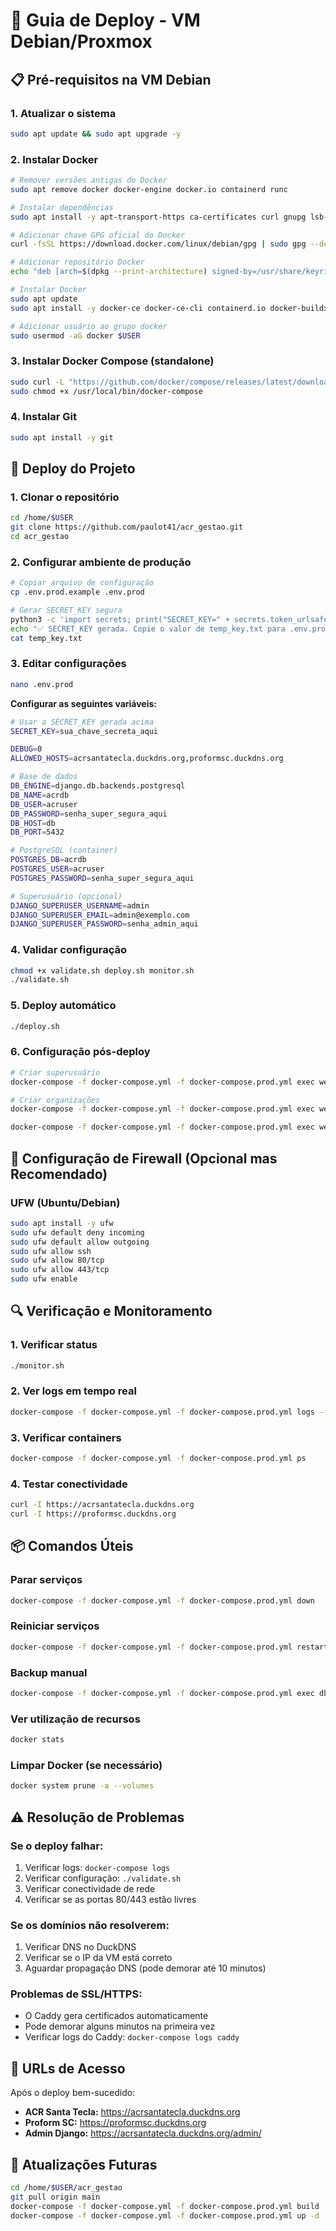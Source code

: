 # 🚀 Guia de Deploy - VM Debian/Proxmox

## 📋 Pré-requisitos na VM Debian

### 1. Atualizar o sistema
```bash
sudo apt update && sudo apt upgrade -y
```

### 2. Instalar Docker
```bash
# Remover versões antigas do Docker
sudo apt remove docker docker-engine docker.io containerd runc

# Instalar dependências
sudo apt install -y apt-transport-https ca-certificates curl gnupg lsb-release

# Adicionar chave GPG oficial do Docker
curl -fsSL https://download.docker.com/linux/debian/gpg | sudo gpg --dearmor -o /usr/share/keyrings/docker-archive-keyring.gpg

# Adicionar repositório Docker
echo "deb [arch=$(dpkg --print-architecture) signed-by=/usr/share/keyrings/docker-archive-keyring.gpg] https://download.docker.com/linux/debian $(lsb_release -cs) stable" | sudo tee /etc/apt/sources.list.d/docker.list > /dev/null

# Instalar Docker
sudo apt update
sudo apt install -y docker-ce docker-ce-cli containerd.io docker-buildx-plugin docker-compose-plugin

# Adicionar usuário ao grupo docker
sudo usermod -aG docker $USER
```

### 3. Instalar Docker Compose (standalone)
```bash
sudo curl -L "https://github.com/docker/compose/releases/latest/download/docker-compose-$(uname -s)-$(uname -m)" -o /usr/local/bin/docker-compose
sudo chmod +x /usr/local/bin/docker-compose
```

### 4. Instalar Git
```bash
sudo apt install -y git
```

## 🔄 Deploy do Projeto

### 1. Clonar o repositório
```bash
cd /home/$USER
git clone https://github.com/paulot41/acr_gestao.git
cd acr_gestao
```

### 2. Configurar ambiente de produção
```bash
# Copiar arquivo de configuração
cp .env.prod.example .env.prod

# Gerar SECRET_KEY segura
python3 -c 'import secrets; print("SECRET_KEY=" + secrets.token_urlsafe(50))' >> temp_key.txt
echo "✅ SECRET_KEY gerada. Copie o valor de temp_key.txt para .env.prod"
cat temp_key.txt
```

### 3. Editar configurações
```bash
nano .env.prod
```

**Configurar as seguintes variáveis:**
```bash
# Usar a SECRET_KEY gerada acima
SECRET_KEY=sua_chave_secreta_aqui

DEBUG=0
ALLOWED_HOSTS=acrsantatecla.duckdns.org,proformsc.duckdns.org

# Base de dados
DB_ENGINE=django.db.backends.postgresql
DB_NAME=acrdb
DB_USER=acruser
DB_PASSWORD=senha_super_segura_aqui
DB_HOST=db
DB_PORT=5432

# PostgreSQL (container)
POSTGRES_DB=acrdb
POSTGRES_USER=acruser
POSTGRES_PASSWORD=senha_super_segura_aqui

# Superusuário (opcional)
DJANGO_SUPERUSER_USERNAME=admin
DJANGO_SUPERUSER_EMAIL=admin@exemplo.com
DJANGO_SUPERUSER_PASSWORD=senha_admin_aqui
```

### 4. Validar configuração
```bash
chmod +x validate.sh deploy.sh monitor.sh
./validate.sh
```

### 5. Deploy automático
```bash
./deploy.sh
```

### 6. Configuração pós-deploy
```bash
# Criar superusuário
docker-compose -f docker-compose.yml -f docker-compose.prod.yml exec web python manage.py setup_production --create-superuser

# Criar organizações
docker-compose -f docker-compose.yml -f docker-compose.prod.yml exec web python manage.py setup_production --create-org acrsantatecla.duckdns.org --org-name "ACR Santa Tecla"

docker-compose -f docker-compose.yml -f docker-compose.prod.yml exec web python manage.py setup_production --create-org proformsc.duckdns.org --org-name "Proform SC"
```

## 🔧 Configuração de Firewall (Opcional mas Recomendado)

### UFW (Ubuntu/Debian)
```bash
sudo apt install -y ufw
sudo ufw default deny incoming
sudo ufw default allow outgoing
sudo ufw allow ssh
sudo ufw allow 80/tcp
sudo ufw allow 443/tcp
sudo ufw enable
```

## 🔍 Verificação e Monitoramento

### 1. Verificar status
```bash
./monitor.sh
```

### 2. Ver logs em tempo real
```bash
docker-compose -f docker-compose.yml -f docker-compose.prod.yml logs -f
```

### 3. Verificar containers
```bash
docker-compose -f docker-compose.yml -f docker-compose.prod.yml ps
```

### 4. Testar conectividade
```bash
curl -I https://acrsantatecla.duckdns.org
curl -I https://proformsc.duckdns.org
```

## 📦 Comandos Úteis

### Parar serviços
```bash
docker-compose -f docker-compose.yml -f docker-compose.prod.yml down
```

### Reiniciar serviços
```bash
docker-compose -f docker-compose.yml -f docker-compose.prod.yml restart
```

### Backup manual
```bash
docker-compose -f docker-compose.yml -f docker-compose.prod.yml exec db pg_dump -U acruser acrdb | gzip > backup_$(date +%Y%m%d_%H%M%S).sql.gz
```

### Ver utilização de recursos
```bash
docker stats
```

### Limpar Docker (se necessário)
```bash
docker system prune -a --volumes
```

## ⚠️ Resolução de Problemas

### Se o deploy falhar:
1. Verificar logs: `docker-compose logs`
2. Verificar configuração: `./validate.sh`
3. Verificar conectividade de rede
4. Verificar se as portas 80/443 estão livres

### Se os domínios não resolverem:
1. Verificar DNS no DuckDNS
2. Verificar se o IP da VM está correto
3. Aguardar propagação DNS (pode demorar até 10 minutos)

### Problemas de SSL/HTTPS:
- O Caddy gera certificados automaticamente
- Pode demorar alguns minutos na primeira vez
- Verificar logs do Caddy: `docker-compose logs caddy`

## 🎯 URLs de Acesso

Após o deploy bem-sucedido:
- **ACR Santa Tecla:** https://acrsantatecla.duckdns.org
- **Proform SC:** https://proformsc.duckdns.org
- **Admin Django:** https://acrsantatecla.duckdns.org/admin/

## 📱 Atualizações Futuras

```bash
cd /home/$USER/acr_gestao
git pull origin main
docker-compose -f docker-compose.yml -f docker-compose.prod.yml build
docker-compose -f docker-compose.yml -f docker-compose.prod.yml up -d
```
